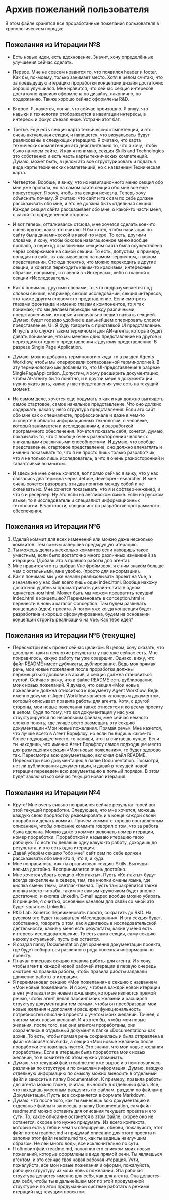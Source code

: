 # Архив пожеланий пользователя

В этом файле хранятся все проработанные пожелания пользователя в хронологическом порядке.

## Пожелания из Итерации №8

- Есть новые идеи, есть вдохновение. Значит, хочу определённые улучшения сейчас сделать. 

- Первое. Мне не совсем нравится то, что появился header и footer. Как бы, по-моему, только занимает место. Хотя в целом считаю, что за предыдущую итерацию проработки концепции дизайн достаточно хорошо улучшился. Мне нравится, что сейчас секция интересов достаточно красиво оформлена по дизайну, лаконично, по содержанию. Также хорошо сейчас оформлены R&D. 

- Второе. Я, кажется, понял, что сейчас произошло. Я вижу, что навыки и технологии отображаются в навигации интересы, а интересы и фокус съехал ниже. Устрани этот баг. 

- Третье. Еще есть секция карта технических компетенций, и это очень актуальная секция, и напишется, что визуальсасы будут реализованы в следующих итерациях. Я считаю, что карта технических компетенций это действительно то, что я хочу, чтобы было на моем сайте. И как я понимаю, секция Skills and Technologies это собственно и есть часть карты технических компетенций. Думаю, может быть, в целом это все структурировать и подать в виде карты технических компетенций, но с названием Техническая карта.

- Четвёртое. Вообще, я вижу, что из навигационного меню секция обо мне уже пропала, но на самом сайте секция обо мне все еще присутствует. Я хочу, чтобы эта секция исчезла. Теперь хочу объяснить почему. Я считаю, что сайт и так сам по себе должен рассказывать обо мне, и это не должна быть отдельная секция. Каждая секция сайта рассказывает обо мне, о какой-то части меня, с какой-то определенной стороны. 

- И вот теперь, отталкиваясь отсюда, мне хочется сделать кое-что очень крутое, как я это считаю. Я бы хотел, чтобы навигация по сайту была динамической в какой-то мере. То есть, другими словами, я хочу, чтобы боковое навигационное меню вообще пропало, а переход к различным секциям сайта была осуществлена через содержимое на самой секции. То есть, допустим, к примеру, попадая на сайт, ты оказываешься на самом первичном, главном представлении. Отсюда понятно, что можно переходить в другие секции, и хочется переходить каким-то красивым, интересным образом, например, с главной в «Интересы», либо с главной к секции «Исследователь».

- Как я понимаю, другими словами, то, что подразумевается под словом секция, например, секция исследований, секция интересов, это также другим словом это представление. Если смотреть глазами фронтенда и именно глазами компонентов, то я так понимаю, что мы делаем переходы между различными представлениями, которые я изначально решил назвать секцией. Думаю, будет гораздо удобнее в дальнейшем оперировать словом представление, UI. Я буду говорить с приставкой UI представление. И пусть это служит таким термином и для АИ-агента, который будет давать понимание, что мы меняем одно представление на другое и переходим от одного представления к другому представлению. В разрезе Single Page Application. 

- Думаю, можно добавить терминологию куда-то в раздел Agents Workflow, чтобы мы оперировали согласованной терминологией. В эту терминологию мы добавим то, что UI-представление в разрезе SinglePageApplication. Допустим, я хочу расширить документацию, чтобы AI-агенту было понятно, и в другой мере в документации нужно указывать, какие у нас представления уже есть на текущий момент.

- На самом деле, хочется еще подумать о как и как должно выглядеть самое стартовое, самое начальное представление. Что оно должно содержать, какая у него структура представления. Если это сайт обо мне как о специалисте, профессионале и даже в чем-то эксперте в области информационных технологий, о человеке, который занимается и исследованиями, и разработкой программного обеспечения. Хочется показать себя, хочется, думаю, показывать то, что я вообще очень разносторонний человек с уникальными различными способностями. И думаю, что вообще представление, стартовое представление, оно должно впечатлять и именно показывать то, что я не просто лишь только разработчик, что я не только лишь исследователь, а что я очень разносторонний и талантливый во многом.

- И здесь же мне очень хочется, вот прямо сейчас я вижу, что у нас связались два термина через defuse, developer-researcher. И мне очень хочется разорвать эти два понятия между собой и не склеивать их. Мне хочется показывать, что я и софтвер-инженер, и что я и ресерчер. Ну это если на английском языке. Если на русском языке, то я исследователь и специалист информационных технологий. В частности, специалист по разработке программного обеспечения.

## Пожелания из Итерации №6

1. Сделай коммит для всех изменений или можно даже несколько коммитов. Тем самым завершив предыдущую итерацию. 
2. Ты можешь делать несколько коммитов если находишь такое уместным, если было достаточно много различных изменений за итерацию. (Добавь это в правило работы для агента).
3. Мне нравится что ты выбрал Vue фреймворк, я с ним знаком больше чем с остальными, мне удобно. (просто для информации).
4. Как я понимаю мы уже начали реализовывать проект на Vue, а изначально у нас был всего лишь один index.html. Вообще нахожу досаточно удобным просматривать дизайн-сайта в одном единственном html. Может быть мы можем превратить текущий index.html в концепцию? Переименовать в conception.html и перенести в новый каталог Conception. Там будем развивать концепцию (идеи) проекта. А потом уже когда концепция будет разработана и хорошо сформулированна, будем на основании концепции строить реализацию на Vue. Как тебе идея?

## Пожелания из Итерации №5 (текущие)

- Пересмотри весь проект сейчас целиком. В целом, хочу сказать, что довольно-таки и неплохие результаты у нас уже сейчас есть. Мне понравилось, какую работу ты уже совершил. Однако, вижу, что файл README имеет дубликаты, дублирование. Ведь моя прямая речь, мои новые пожелания после проработки должны перемещаться дословно в архив, а секция должна становиться пустой. Сейчас я вижу, что в файле README есть дублирование моих новых пожеланий. Я думаю, что секция «Мои новые пожелания» должна относиться к документу Agent Workflow. Ведь именно документ Agent Workflow является ключевым документом, который описывает правила работы для агента. Хотя, с другой стороны, мои новые пожелания также относятся и ко всему проекту в целом. Судя по тому, что вся документация у нас уже структурируется по нескольким файлам, мне сейчас немного сложно понять, где лучше всего размещать эту секцию документации «Мои новые пожелания. Прямая речь». Мне кажется, что лучше всего в Агент Воркфлоу, но если ты видишь какое-то более подходящее место, то напиши, что ты считаешь лучше. Если ты находишь, что именно Агент Воркфлоу самое подходящее место для размещения секции «Мои новые пожелания», то будет здорово так. Пересмотри всю документацию, включая файл README. Пересмотри всю документацию в папке Documentation. Посмотри, нет ли дублирования документации, и давай в текущей новой итерации переведем всю документацию в полный порядок. В этом будет заключаться сейчас текущая новая итерация.

## Пожелания из Итерации №4

- Круто! Мне очень сильно понравился сейчас результат твоей вот этой текущей проработки. Следующее, что мне хочется, можешь каждую свою проработку резюмировать и в конце каждой своей проработки делать коммит. Причем коммит с хорошо составленным описанием, чтобы описание коммита говорил о том, что за работа была сделана. Можно даже в коммит включать номер итерации, номер проработки. Проработкой я называю итерацию твою рабочую. То есть ты делаешь одну какую-то работу, доходишь до результата, и это есть одна итерация.
- Давай уберём секцию "обо мне" сайт сам по себе должен рассказывать обо мне кто я, что я, и куда.
- Мне понравилось, как ты организовал секцию Skills. Выглядит весьма достойно. Воспринимается очень достойно.
- Мне хочется убрать секцию «Контакты». Пусть «Контакты» будут всегда закреплены в хедере, там, где кнопки смены языка, где кнопка смены темы, светлая-темная. Пусть там закрепится также кнопка моего гитхаба, таким же самым кружочком будет вполне достаточно, и кнопка LinkedIn. E-mail адрес вообще можно убирать. В принципе, я считаю, основным каналом для связи со мной это будет являться LinkedIn. 
- R&D Lab. Хочется переименовать просто, сократить до R&D. На русском это будет называться «Исследования». И эта секция будет, собственно, говорить о том, как я двигаюсь в исследовательской деятельности, какие у меня есть результаты, какие у меня есть интересы исследовательские. То есть сама секция, саму секцию нахожу актуальной, пусть она остается.
- Я создал папку Documentation для хранения документации проекта, где будет собираться различного рода полезная информация по проекту.
- Я начал описывая секцию правила работы для агента. И я хочу, чтобы агент в каждой новой рабочей итерации в первую очередь смотрел на правила работы, чтобы правила работы задавали движение работы в итерации.
- Я переименовал секцию «Мои пожелания» в секцию с названием «Мои новые пожелания». И я хочу, чтобы в каждой новой итерации агент учитывал мои новые пожелания, которые являются прямой речью, чтобы агент делал парсинг моих желаний и расширял структуру документации тем самым, чтобы он преобразовал мои новые желания и дополнял и расширял функциональность потребностей описания проекта с учетом моих желаний. Точнее, с учетом моих новых желаний. И я хотел бы, чтобы мои новые желания, после того, как они агентом проработаны, они сохранялись в отдельный документ в папке «Documentation» как архив. То есть, чтобы прямая речь сохранилась и была отправлена в файл «ViciousArchive.nd», а секция «Мои новые желания» после проработки становилась пустой. Это значит, что мои новые желания проработаны. Если в итерации была проработка моих новых желаний, то в комитете об этом нужно упоминать.
- Думаю, что текущий файл readme.md уже вырос и в нем появилась различная по структуре и по смыслам информация. Думаю, каждую отдельную информацию по смыслу можно выносить в отдельный файл и заносить в папку Documentation. К примеру, правила работы для агента можно также, считаю, выносить в отдельный файл. Все, что находишь уместным разделить по файлам, раздели по файлам в Документации. Пусть все сохраняется в формате Markdown.
- Думаю, что после того, как ты вынесешь всю документацию в отдельные файлы и занесешь в папку Documentation, сам файл readme.md можно оставить для описания текущего проекта и его сути. То, какое описание останется в этом файле, скорее оно не останется, скорее его нужно придумать. Из всего контекста, который есть у тебя и чем ты оперируешь, обнови, пожалуйста, этот файл потом readme.md и придумай описание для этого проекта и заполни этот файл readme.md так, как ты видишь наилучшим образом. Не лей много воды, все исключительно по сути.
- Я обновил файл readme.md, пополнил его списком моих новых пожеланий, которые оформлены в виде прямой речи. Ты являешься агентом, и это сейчас твоя новая рабочая итерация. Учти, пожалуйста, все мои новые пожелания и оформи, пожалуйста, рабочую структуру из моих новых пожеланий. Эта рабочая структура делается именно для себя, как для агента. Она делается для себя, чтобы ты в дальнейшем мог по этой продуманной структуре и по этой продуманной системе работать в режиме итераций над текущим проектом. 